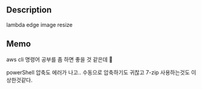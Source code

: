 
## Description 

lambda edge image resize


## Memo 

aws cli 명령어 공부를 좀 하면 좋을 것 같은데 🤔 
  
powerShell 압축도 에러가 나고.. 수동으로 압축하기도 귀찮고 7-zip 사용하는것도 이상한것같다.
